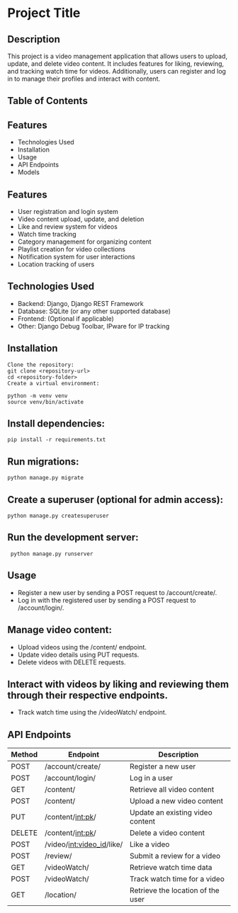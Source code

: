 # Project Title
## Description
This project is a video management application that allows users to upload, update, and delete video content. It includes features for liking, reviewing, and tracking watch time for videos. Additionally, users can register and log in to manage their profiles and interact with content.

## Table of Contents
## Features
- Technologies Used
- Installation
- Usage
- API Endpoints
- Models

## Features
  
- User registration and login system
- Video content upload, update, and deletion
- Like and review system for videos
- Watch time tracking
- Category management for organizing content
- Playlist creation for video collections
- Notification system for user interactions
- Location tracking of users
## Technologies Used
- Backend: Django, Django REST Framework
- Database: SQLite (or any other supported database)
- Frontend: (Optional if applicable)
- Other: Django Debug Toolbar, IPware for IP tracking
## Installation
```
Clone the repository:
git clone <repository-url>
cd <repository-folder>
Create a virtual environment:
```

```
python -m venv venv
source venv/bin/activate
```
## Install dependencies:

``` pip install -r requirements.txt ```
## Run migrations:
``` python manage.py migrate ```
## Create a superuser (optional for admin access):
``` python manage.py createsuperuser ```
## Run the development server:

``` python manage.py runserver```
## Usage
- Register a new user by sending a POST request to /account/create/.
- Log in with the registered user by sending a POST request to /account/login/.

## Manage video content:
- Upload videos using the /content/ endpoint.
- Update video details using PUT requests.
- Delete videos with DELETE requests.
## Interact with videos by liking and reviewing them through their respective endpoints.
- Track watch time using the /videoWatch/ endpoint.

## API Endpoints

| Method | Endpoint                         | Description                                    |
|--------|----------------------------------|------------------------------------------------|
| POST   | /account/create/                 | Register a new user                           |
| POST   | /account/login/                  | Log in a user                                 |
| GET    | /content/                        | Retrieve all video content                     |
| POST   | /content/                        | Upload a new video content                     |
| PUT    | /content/<int:pk>/               | Update an existing video content               |
| DELETE | /content/<int:pk>/               | Delete a video content                         |
| POST   | /video/<int:video_id>/like/     | Like a video                                  |
| POST   | /review/                         | Submit a review for a video                   |
| GET    | /videoWatch/                     | Retrieve watch time data                       |
| POST   | /videoWatch/                     | Track watch time for a video                  |
| GET    | /location/                       | Retrieve the location of the user             |

